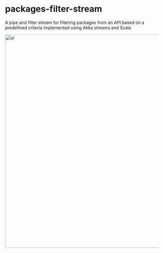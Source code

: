 # packages-filter-stream
A pipe and filter stream for filtering packages from an API based on a predefined criteria implemented using Akka streams and Scala

<img width="700" alt="ui" src="https://user-images.githubusercontent.com/95744398/224302824-936ad537-3278-4383-933c-02d4a32bafc8.png">
